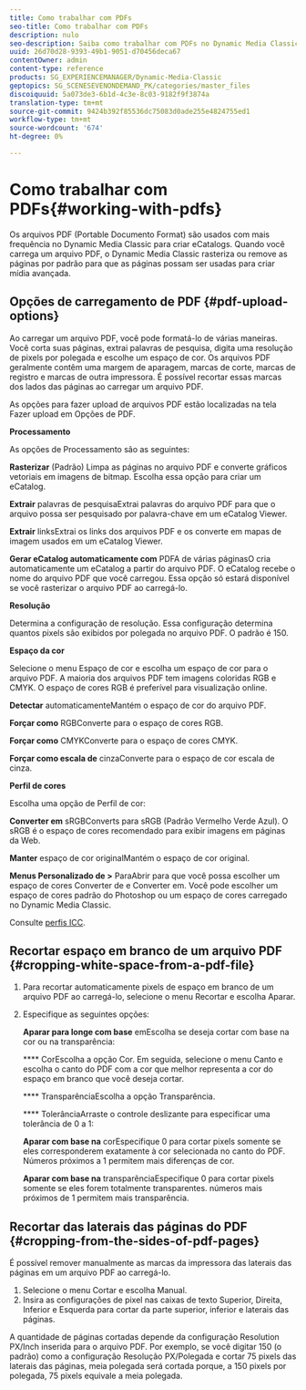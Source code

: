 ```yaml
---
title: Como trabalhar com PDFs
seo-title: Como trabalhar com PDFs
description: nulo
seo-description: Saiba como trabalhar com PDFs no Dynamic Media Classic.
uuid: 26d70d28-9393-49b1-9051-d70456deca67
contentOwner: admin
content-type: reference
products: SG_EXPERIENCEMANAGER/Dynamic-Media-Classic
geptopics: SG_SCENESEVENONDEMAND_PK/categories/master_files
discoiquuid: 5a073de3-6b1d-4c3e-8c03-9182f9f3874a
translation-type: tm+mt
source-git-commit: 9424b392f85536dc75083d0ade255e4824755ed1
workflow-type: tm+mt
source-wordcount: '674'
ht-degree: 0%

---
```



# Como trabalhar com PDFs{#working-with-pdfs}

Os arquivos PDF (Portable Documento Format) são usados com mais frequência no Dynamic Media Classic para criar eCatalogs. Quando você carrega um arquivo PDF, o Dynamic Media Classic rasteriza ou remove as páginas por padrão para que as páginas possam ser usadas para criar mídia avançada.

## Opções de carregamento de PDF {#pdf-upload-options}

Ao carregar um arquivo PDF, você pode formatá-lo de várias maneiras. Você corta suas páginas, extrai palavras de pesquisa, digita uma resolução de pixels por polegada e escolhe um espaço de cor. Os arquivos PDF geralmente contêm uma margem de aparagem, marcas de corte, marcas de registro e marcas de outra impressora. É possível recortar essas marcas dos lados das páginas ao carregar um arquivo PDF.

As opções para fazer upload de arquivos PDF estão localizadas na tela Fazer upload em Opções de PDF.

**Processamento**

As opções de Processamento são as seguintes:

**Rasterizar** (Padrão) Limpa as páginas no arquivo PDF e converte gráficos vetoriais em imagens de bitmap. Escolha essa opção para criar um eCatalog.

**Extrair** palavras de pesquisaExtrai palavras do arquivo PDF para que o arquivo possa ser pesquisado por palavra-chave em um eCatalog Viewer.

**Extrair** linksExtrai os links dos arquivos PDF e os converte em mapas de imagem usados em um eCatalog Viewer.

**Gerar eCatalog automaticamente com** PDFA de várias páginasO cria automaticamente um eCatalog a partir do arquivo PDF. O eCatalog recebe o nome do arquivo PDF que você carregou. Essa opção só estará disponível se você rasterizar o arquivo PDF ao carregá-lo.

**Resolução**

Determina a configuração de resolução. Essa configuração determina quantos pixels são exibidos por polegada no arquivo PDF. O padrão é 150.

**Espaço da cor**

Selecione o menu Espaço de cor e escolha um espaço de cor para o arquivo PDF. A maioria dos arquivos PDF tem imagens coloridas RGB e CMYK. O espaço de cores RGB é preferível para visualização online.

**Detectar** automaticamenteMantém o espaço de cor do arquivo PDF.

**Forçar como** RGBConverte para o espaço de cores RGB.

**Forçar como** CMYKConverte para o espaço de cores CMYK.

**Forçar como escala de** cinzaConverte para o espaço de cor escala de cinza.

**Perfil de cores**

Escolha uma opção de Perfil de cor:

**Converter em** sRGBConverts para sRGB (Padrão Vermelho Verde Azul). O sRGB é o espaço de cores recomendado para exibir imagens em páginas da Web.

**Manter** espaço de cor originalMantém o espaço de cor original.

**Menus Personalizado de >** ParaAbrir para que você possa escolher um espaço de cores Converter de e Converter em. Você pode escolher um espaço de cores padrão do Photoshop ou um espaço de cores carregado no Dynamic Media Classic.

Consulte [perfis ICC](icc-profiles.md#icc_profiles).

## Recortar espaço em branco de um arquivo PDF {#cropping-white-space-from-a-pdf-file}

1. Para recortar automaticamente pixels de espaço em branco de um arquivo PDF ao carregá-lo, selecione o menu Recortar e escolha Aparar.
1. Especifique as seguintes opções:

   **Aparar para longe com base** emEscolha se deseja cortar com base na cor ou na transparência:

   **** CorEscolha a opção Cor. Em seguida, selecione o menu Canto e escolha o canto do PDF com a cor que melhor representa a cor do espaço em branco que você deseja cortar.

   **** TransparênciaEscolha a opção Transparência.

   **** TolerânciaArraste o controle deslizante para especificar uma tolerância de 0 a 1:

   **Aparar com base na** corEspecifique 0 para cortar pixels somente se eles corresponderem exatamente à cor selecionada no canto do PDF. Números próximos a 1 permitem mais diferenças de cor.

   **Aparar com base na** transparênciaEspecifique 0 para cortar pixels somente se eles forem totalmente transparentes. números mais próximos de 1 permitem mais transparência.

## Recortar das laterais das páginas do PDF {#cropping-from-the-sides-of-pdf-pages}

É possível remover manualmente as marcas da impressora das laterais das páginas em um arquivo PDF ao carregá-lo.

1. Selecione o menu Cortar e escolha Manual.
1. Insira as configurações de pixel nas caixas de texto Superior, Direita, Inferior e Esquerda para cortar da parte superior, inferior e laterais das páginas.

A quantidade de páginas cortadas depende da configuração Resolution PX/Inch inserida para o arquivo PDF. Por exemplo, se você digitar 150 (o padrão) como a configuração Resolução PX/Polegada e cortar 75 pixels das laterais das páginas, meia polegada será cortada porque, a 150 pixels por polegada, 75 pixels equivale a meia polegada.
